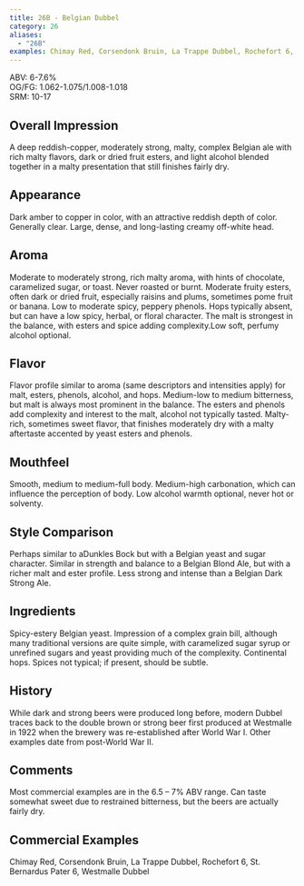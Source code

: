 ```yaml
---
title: 26B - Belgian Dubbel
category: 26
aliases: 
  - "26B"
examples: Chimay Red, Corsendonk Bruin, La Trappe Dubbel, Rochefort 6, St. Bernardus Pater 6, Westmalle Dubbel
---
```


ABV: 6-7.6%  
OG/FG: 1.062-1.075/1.008-1.018  
SRM: 10-17  

## Overall Impression
A deep reddish-copper, moderately strong, malty, complex Belgian ale with rich malty flavors, dark or dried fruit esters, and light alcohol blended together in a malty presentation that still finishes fairly dry.

## Appearance
Dark amber to copper in color, with an attractive reddish depth of color. Generally clear. Large, dense, and long-lasting creamy off-white head.

## Aroma
Moderate to moderately strong, rich malty aroma, with hints of chocolate, caramelized sugar, or toast. Never roasted or burnt. Moderate fruity esters, often dark or dried fruit, especially raisins and plums, sometimes pome fruit or banana. Low to moderate spicy, peppery phenols. Hops typically absent, but can have a low spicy, herbal, or floral character. The malt is strongest in the balance, with esters and spice adding complexity.Low soft, perfumy alcohol optional.

## Flavor
Flavor profile similar to aroma (same descriptors and intensities apply) for malt, esters, phenols, alcohol, and hops. Medium-low to medium bitterness, but malt is always most prominent in the balance. The esters and phenols add complexity and interest to the malt, alcohol not typically tasted. Malty-rich, sometimes sweet flavor, that finishes moderately dry with a malty aftertaste accented by yeast esters and phenols.

## Mouthfeel
Smooth, medium to medium-full body. Medium-high carbonation, which can influence the perception of body. Low alcohol warmth optional, never hot or solventy.

## Style Comparison
Perhaps similar to aDunkles Bock but with a Belgian yeast and sugar character. Similar in strength and balance to a Belgian Blond Ale, but with a richer malt and ester profile. Less strong and intense than a Belgian Dark Strong Ale.

## Ingredients
Spicy-estery Belgian yeast. Impression of a complex grain bill, although many traditional versions are quite simple, with caramelized sugar syrup or unrefined sugars and yeast providing much of the complexity. Continental hops. Spices not typical; if present, should be subtle.

## History
While dark and strong beers were produced long before, modern Dubbel traces back to the double brown or strong beer first produced at Westmalle in 1922 when the brewery was re-established after World War I. Other examples date from post-World War II.

## Comments
Most commercial examples are in the 6.5 – 7% ABV range. Can taste somewhat sweet due to restrained bitterness, but the beers are actually fairly dry.

## Commercial Examples
Chimay Red, Corsendonk Bruin, La Trappe Dubbel, Rochefort 6, St. Bernardus Pater 6, Westmalle Dubbel